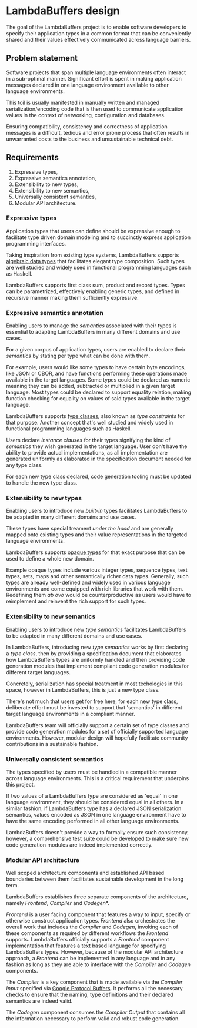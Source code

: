 # LambdaBuffers design

The goal of the LambdaBuffers project is to enable software developers to
specify their application types in a common format that can be conveniently
shared and their values effectively communicated across language barriers.

## Problem statement

Software projects that span multiple language environments often interact in a
sub-optimal manner. Significant effort is spent in making application messages
declared in one language environment available to other language environments.

This toil is usually manifested in manually written and managed
serialization/encoding code that is then used to communicate application values
in the context of networking, configuration and databases.

Ensuring compatibility, consistency and correctness of application messages is a
difficult, tedious and error prone process that often results in unwarranted
costs to the business and unsustainable technical debt.

## Requirements

1. Expressive types,
2. Expressive semantics annotation,
3. Extensibility to new types,
4. Extensibility to new semantics,
5. Universally consistent semantics,
6. Modular API architecture.

### Expressive types

Application types that users can define should be expressive enough to
facilitate type driven domain modeling and to succinctly express application
programming interfaces.

Taking inspiration from existing type systems, LambdaBuffers supports [algebraic
data types](https://en.wikipedia.org/wiki/Algebraic_data_type) that facilitates
elegant type composition. Such types are well studied and widely used in
functional programming languages such as Haskell.

LambdaBuffers supports first class sum, product and record types. Types can be
parametrized, effectively enabling generic types, and defined in recursive
manner making them sufficiently expressive.

### Expressive semantics annotation

Enabling users to manage the *semantics* associated with their types is
essential to adapting LambdaBuffers in many different domains and use cases.

For a given corpus of application types, users are enabled to declare their
*semantics* by stating per type what can be done with them.

For example, users would like some types to have certain byte encodings, like
JSON or CBOR, and have functions performing these operations made available in
the target languages. Some types could be declared as numeric meaning they can
be added, subtracted or multiplied in a given target language. Most types could
be declared to support equality relation, making function checking for equality
on values of said types available in the target language.

LambdaBuffers supports [type classes](https://en.wikipedia.org/wiki/Type_class),
also known as *type constraints* for that purpose. Another concept that's well
studied and widely used in functional programming languages such as Haskell.

Users declare *instance clauses* for their types signifying the kind of
*semantics* they wish generated in the target language. User don't have the
ability to provide actual implementations, as all implementation are generated
uniformly as elaborated in the specification document needed for any type class.

For each new type class declared, code generation tooling must be updated to
handle the new type class.

### Extensibility to new types

Enabling users to introduce new *built-in* types facilitates LambdaBuffers to be
adapted in many different domains and use cases.

These types have special treament *under the hood* and are generally mapped onto
existing types and their value representations in the targeted language
environments.

LambdaBuffers supports [opaque
types](https://en.wikipedia.org/wiki/Opaque_data_type) for that exact purpose
that can be used to define a whole new domain.

Example opaque types include various integer types, sequence types, text types,
sets, maps and other semantically richer data types. Generally, such types are
already well-defined and widely used in various language environments and come
equipped with rich libraries that work with them. Redefining them *ab ovo* would
be counterproductive as users would have to reimplement and reinvent the rich
support for such types.

### Extensibility to new semantics

Enabling users to introduce new *type semantics* facilitates LambdaBuffers to be
adapted in many different domains and use cases.

In LambdaBuffers, introducing new *type semantics* works by first declaring a
*type class*, then by providing a specification document that elaborates how
LambdaBuffers types are uniformly handled and then providing code generation
modules that implement compliant code generation modules for different target
languages.

Concretely, serialization has special treatment in most techologies in this
space, however in LambdaBuffers, this is just a new type class.

There's not much that users get for free here, for each new type class,
deliberate effort must be invested to support that 'semantics' in different
target language environments in a compliant manner.

LambdaBuffers team will officially support a certain set of type classes and
provide code generation modules for a set of officially supported language
environments. However, modular design will hopefully facilitate community
contributions in a sustainable fashion.

### Universally consistent semantics

The types specified by users must be handled in a compatible manner across
language environments. This is a critical requirement that underpins this
project.

If two values of a LambdaBuffers type are considered as 'equal' in one language
environment, they should be considered equal in all others. In a similar
fashion, if LambdaBuffers type has a declared JSON serialization semantics,
values encoded as JSON in one language environment have to have the same
encoding performed in all other language environments.

LambdaBuffers doesn't provide a way to formally ensure such consistency,
however, a comprehensive test suite could be developed to make sure new code
generation modules are indeed implemented correctly.

### Modular API architecture

Well scoped architecture components and established API based boundaries between
them facilitates sustainable development in the
long term.

LambdaBuffers establishes three separate components of the architecture, namely
*Frontend*, *Compiler* and *Codegen**.

*Frontend* is a user facing component that features a way to input, specify or
otherwise construct application types. *Frontend* also orchestrates the overall
work that includes the *Compiler* and *Codegen*, invoking each of these
components as required by different workflows the *Frontend* supports.
LambdaBuffers officially supports a *Frontend* component implementation that
features a text based language for specifying LambdaBuffers types. However,
because of the modular API architecture approach, a *Frontend* can be
implemented in any language and in any fashion as long as they are able to
interface with the *Compiler* and *Codegen* components.

The *Compiler* is a key component that is made available via the *Compiler
Input* specified via [Google Protocol Buffers](https://protobuf.dev/). It
performs all the necessary checks to ensure that the naming, type definitions
and their declared semantics are indeed valid.

The *Codegen* component consumes the *Compiler Output* that contains all the
information necessary to perform valid and robust code generation.
